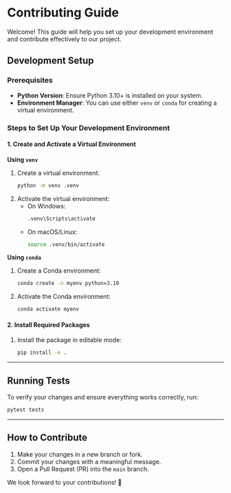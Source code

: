 # Contributing Guide

Welcome! This guide will help you set up your development environment and contribute effectively to our project.

## Development Setup

### Prerequisites

- **Python Version**: Ensure Python 3.10+ is installed on your system.
- **Environment Manager**: You can use either `venv` or `conda` for creating a virtual environment.

### Steps to Set Up Your Development Environment

#### 1. Create and Activate a Virtual Environment

**Using `venv`**  
1. Create a virtual environment:  
   ```bash
   python -m venv .venv
   ```
2. Activate the virtual environment:  
   - On Windows:  
     ```bash
     .venv\Scripts\activate
     ```
   - On macOS/Linux:  
     ```bash
     source .venv/bin/activate
     ```

**Using `conda`**  
1. Create a Conda environment:  
   ```bash
   conda create -n myenv python=3.10
   ```
2. Activate the Conda environment:  
   ```bash
   conda activate myenv
   ```

#### 2. Install Required Packages

1. Install the package in editable mode:  
   ```bash
   pip install -e .
   ```

---

## Running Tests

To verify your changes and ensure everything works correctly, run:  
```bash
pytest tests
```

---

## How to Contribute

1. Make your changes in a new branch or fork.
2. Commit your changes with a meaningful message.
3. Open a Pull Request (PR) into the `main` branch.

We look forward to your contributions! 🎉
